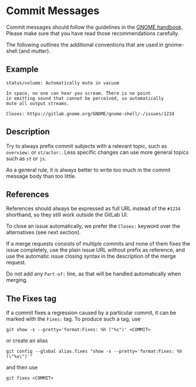 # Commit Messages

Commit messages should follow the guidelines in the [GNOME handbook][handbook].
Please make sure that you have read those recommendations carefully.

The following outlines the additional conventions that are used
in gnome-shell (and mutter).

[handbook]: https://handbook.gnome.org/development/commit-messages.html

## Example

```
status/volume: Automatically mute in vacuum

In space, no one can hear you scream. There is no point
in emitting sound that cannot be perceived, so automatically
mute all output streams.

Closes: https://gitlab.gnome.org/GNOME/gnome-shell/-/issues/1234
```

## Description

Try to always prefix commit subjects with a relevant topic, such
as `overview:` or `st/actor:`. Less specific changes can use more
general topics such as `st` or `js`.

As a general rule, it is always better to write too much in the
commit message body than too little.

## References

References should always be expressed as full URL instead of the
`#1234` shorthand, so they still work outside the GitLab UI.

To close an issue automatically, we prefer the `Closes:` keyword
over the alternatives (see next section).

If a merge requests consists of multiple commits and none of them
fixes the issue completely, use the plain issue URL without prefix
as reference, and use the automatic issue closing syntax in the
description of the merge request.

Do not add any `Part-of:` line, as that will be handled automatically
when merging.

## The Fixes tag

If a commit fixes a regression caused by a particular commit, it
can be marked with the `Fixes:` tag. To produce such a tag, use

```
git show -s --pretty='format:Fixes: %h ("%s")' <COMMIT>
```

or create an alias

```
git config --global alias.fixes "show -s --pretty='format:Fixes: %h (\"%s\")'"
```

and then use

```
git fixes <COMMIT>
```
